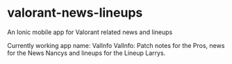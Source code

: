 # valorant-news-lineups
An Ionic mobile app for Valorant related news and lineups

Currently working app name: ValInfo
ValInfo: Patch notes for the Pros, news for the News Nancys and lineups for the Lineup Larrys.
